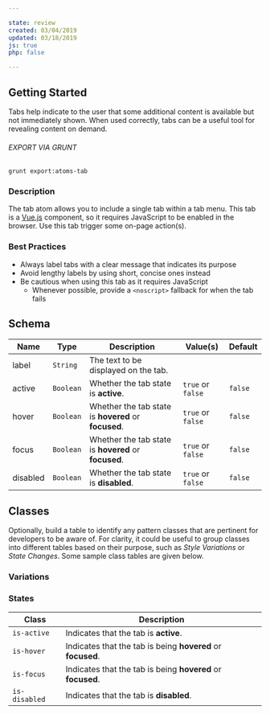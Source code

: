 ```yaml
---

state: review
created: 03/04/2019
updated: 03/18/2019
js: true
php: false

---
```


## Getting Started

Tabs help indicate to the user that some additional content is available but not immediately shown. When used correctly, tabs can be a useful tool for revealing content on demand.

###### EXPORT VIA GRUNT

```
grunt export:atoms-tab
```


### Description

The tab atom allows you to include a single tab within a tab menu. This tab is a [Vue.js][Vue.js] component, so it requires JavaScript to be enabled in the browser. Use this tab trigger some on-page action(s).


### Best Practices

- Always label tabs with a clear message that indicates its purpose
- Avoid lengthy labels by using short, concise ones instead
- Be cautious when using this tab as it requires JavaScript
  - Whenever possible, provide a `<noscript>` fallback for when the tab fails


## Schema

| Name            | Type      | Description                                               | Value(s)                                | Default   |
|-----------------|-----------|-----------------------------------------------------------|-----------------------------------------|-----------|
| label           | `String`  | The text to be displayed on the tab.                      |                                         |           |
| active          | `Boolean` | Whether the tab state is **active**.                      | `true` or `false`                       | `false`   |
| hover           | `Boolean` | Whether the tab state is **hovered** or **focused**.      | `true` or `false`                       | `false`   |
| focus           | `Boolean` | Whether the tab state is **hovered** or **focused**.      | `true` or `false`                       | `false`   |
| disabled        | `Boolean` | Whether the tab state is **disabled**.                    | `true` or `false`                       | `false`   |

## Classes

Optionally, build a table to identify any pattern classes that are pertinent for developers to be aware of. For clarity, it could be useful to group classes into different tables based on their purpose, such as *Style Variations* or *State Changes*. Some sample class tables are given below.

### Variations

### States

| Class             | Description                                                           |
|-------------------|-----------------------------------------------------------------------|
| `is-active`       | Indicates that the tab is **active**.                                 |
| `is-hover`        | Indicates that the tab is being **hovered** or **focused**.           |
| `is-focus`        | Indicates that the tab is being **hovered** or **focused**.           |
| `is-disabled`     | Indicates that the tab is **disabled**.                               |


[Vue.js]: https://vuejs.org
